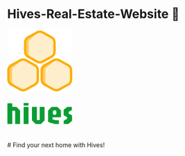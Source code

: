 # Hives-Real-Estate-Website 💛

<div align="left">
   <img src="https://github.com/we-make-space/Hives-Real-Estate-Website/blob/main/public/images/logo_hives.svg" 
       alt="Hives Logo" width="150" style="margin-bottom: 20px;"> <br/>
  <img src="https://github.com/we-make-space/Hives-Real-Estate-Website/blob/main/public/images/hives.svg" 
       alt="Hives Logo" width="150" style="margin-bottom: 20px;">
</div>
<br/>
# Find your next home with Hives!
